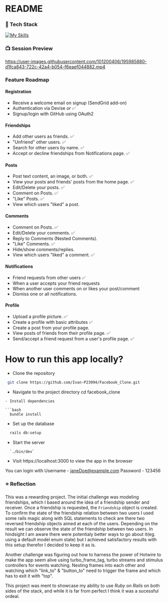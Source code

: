 # README


### 👾 Tech Stack



[![My Skills](https://skillicons.dev/icons?i=html,css,js,ruby,rails,postgres,tailwind)](https://skillicons.dev)

### 📺 Session Preview

https://user-images.githubusercontent.com/101200406/195985880-d1fca843-722c-42a4-b054-f6eaef044882.mp4




### Feature Roadmap

#### Registration

- Receive a welcome email on signup (SendGrid add-on) 
- Authentication via Devise _or_  :white_check_mark:
- Signup/login with GitHub using OAuth2 


#### Friendships

- Add other users as friends.  :white_check_mark:
- "Unfriend" other users.  :white_check_mark:
- Search for other users by name.  :white_check_mark:
- Accept or decline friendships from Notifications page.  :white_check_mark:

#### Posts

- Post text content, an image, or both.  :white_check_mark:
- View your posts and friends' posts from the home page.  :white_check_mark:
- Edit/Delete your posts.  :white_check_mark:
- Comment on Posts.  :white_check_mark:
- "Like" Posts.  :white_check_mark:
- View which users "liked" a post.

#### Comments

- Comment on Posts.  :white_check_mark:
- Edit/Delete your comments.  :white_check_mark:
- Reply to Comments (Nested Comments).
- "Like" Comments.  :white_check_mark:
- Hide/show comments/replies.
- View which users "liked" a comment.  :white_check_mark:

#### Notifications

- Friend requests from other users  :white_check_mark:
- When a user accepts your friend requests
- When another user comments on or likes your post/comment
- Dismiss one or all notifications.

#### Profile

- Upload a profile picture.  :white_check_mark:
- Create a profile with basic attributes  :white_check_mark:
- Create a post from your profile page.
- View posts of friends from their profile page.  :white_check_mark:
- Send/accept a friend request from a user's profile page.  :white_check_mark:



# How to run this app locally?

- Clone the repository
 ```bash
  git clone https://github.com/Ivan-P23994/Facebook_Clone.git
```
- Navigate to the project directory
  cd facebook_clone
```
- Install dependencies

```bash
  bundle install
```

- Set up the database

```bash
  rails db:setup
```

- Start the server

```bash
  `./bin/dev`
```

- Visit https://localhost:3000 to view the app in the browser

You can login with
Username - janeDoe@example.com
Password - 123456

### ⭐ Reflection

This was a rewarding project. The initial challenge was modeling friendships, which I based around the idea of a friendship sender and receiver. Once a friendship is requested, the `Friendship` object is created. To confirm the state of the friendship relation between two users I used some rails magic along with SQL statements to check are there two reversed friendship objects aimed at each of the users. Depending on the result we can observe the state of the friendship between two users. In hindsight I am aware there were potentialy better ways to go about it(eg. using a default model enum state) but I achieved satisfactory results with this setup therefor I decided to keep it as is.


Another challenge was figuring out how to harness the power of Hotwire to make the app seem alive using turbo_frame_tag, turbo streams and stimulus controllers for events watching. Nesting frames into each other and watching which "link_to" & "button_to" need to trigger the frame and which has to exit it with "top". 

This project was ment to showcase my ability to use _Ruby on Rails_ on both sides of the stack, and while it is far from perfect I think it was a sucessful ordeal. 

